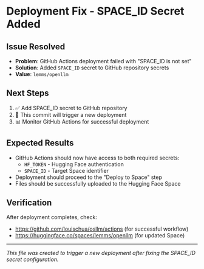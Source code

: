 # Deployment Fix - SPACE_ID Secret Added

## Issue Resolved
- **Problem**: GitHub Actions deployment failed with "SPACE_ID is not set"
- **Solution**: Added `SPACE_ID` secret to GitHub repository secrets
- **Value**: `lemms/openllm`

## Next Steps
1. ✅ Add SPACE_ID secret to GitHub repository
2. 🔄 This commit will trigger a new deployment
3. 📊 Monitor GitHub Actions for successful deployment

## Expected Results
- GitHub Actions should now have access to both required secrets:
  - `HF_TOKEN` - Hugging Face authentication
  - `SPACE_ID` - Target Space identifier
- Deployment should proceed to the "Deploy to Space" step
- Files should be successfully uploaded to the Hugging Face Space

## Verification
After deployment completes, check:
- https://github.com/louischua/osllm/actions (for successful workflow)
- https://huggingface.co/spaces/lemms/openllm (for updated Space)

---
*This file was created to trigger a new deployment after fixing the SPACE_ID secret configuration.*
